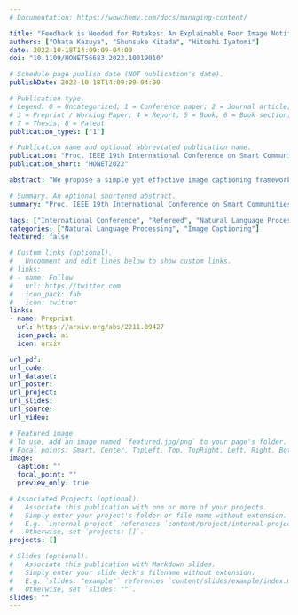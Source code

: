 ```yaml
---
# Documentation: https://wowchemy.com/docs/managing-content/

title: "Feedback is Needed for Retakes: An Explainable Poor Image Notification Framework for the Visually Impaired"
authors: ["Ohata Kazuya", "Shunsuke Kitada", "Hitoshi Iyatomi"]
date: 2022-10-18T14:09:09-04:00
doi: "10.1109/HONET56683.2022.10019010"

# Schedule page publish date (NOT publication's date).
publishDate: 2022-10-18T14:09:09-04:00

# Publication type.
# Legend: 0 = Uncategorized; 1 = Conference paper; 2 = Journal article;
# 3 = Preprint / Working Paper; 4 = Report; 5 = Book; 6 = Book section;
# 7 = Thesis; 8 = Patent
publication_types: ["1"]

# Publication name and optional abbreviated publication name.
publication: "Proc. IEEE 19th International Conference on Smart Communities: Improving Quality of Life Using ICT, IoT and AI (HONET)"
publication_short: "HONET2022"

abstract: "We propose a simple yet effective image captioning framework that can determine the quality of an image and notify the user of the reasons for any flaws in the image. Our framework first determines the quality of images and then generates captions using only those images that are determined to be of high quality. The user is notified by the flaws feature to retake if image quality is low, and this cycle is repeated until the input image is deemed to be of high quality. As a component of the framework, we trained and evaluated a low-quality image detection model that simultaneously learns difficulty in recognizing images and individual flaws, and we demonstrated that our proposal can explain the reasons for flaws with a sufficient score. We also evaluated a dataset with low-quality images removed by our framework and found improved values for all four common metrics (e.g., BLEU-4, METEOR, ROUGE-L, CIDEr), confirming an improvement in general-purpose image captioning capability. Our framework would assist the visually impaired, who have difficulty judging image quality."

# Summary. An optional shortened abstract.
summary: "Proc. IEEE 19th International Conference on Smart Communities: Improving Quality of Life Using ICT, IoT and AI (HONET)."

tags: ["International Conference", "Refereed", "Natural Language Processing", "Image Captioning", "International Publication"]
categories: ["Natural Language Processing", "Image Captioning"]
featured: false

# Custom links (optional).
#   Uncomment and edit lines below to show custom links.
# links:
# - name: Follow
#   url: https://twitter.com
#   icon_pack: fab
#   icon: twitter
links:
- name: Preprint
  url: https://arxiv.org/abs/2211.09427
  icon_pack: ai
  icon: arxiv

url_pdf:
url_code:
url_dataset:
url_poster:
url_project:
url_slides:
url_source:
url_video:

# Featured image
# To use, add an image named `featured.jpg/png` to your page's folder. 
# Focal points: Smart, Center, TopLeft, Top, TopRight, Left, Right, BottomLeft, Bottom, BottomRight.
image:
  caption: ""
  focal_point: ""
  preview_only: true

# Associated Projects (optional).
#   Associate this publication with one or more of your projects.
#   Simply enter your project's folder or file name without extension.
#   E.g. `internal-project` references `content/project/internal-project/index.md`.
#   Otherwise, set `projects: []`.
projects: []

# Slides (optional).
#   Associate this publication with Markdown slides.
#   Simply enter your slide deck's filename without extension.
#   E.g. `slides: "example"` references `content/slides/example/index.md`.
#   Otherwise, set `slides: ""`.
slides: ""
---
```

